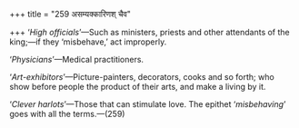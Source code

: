 +++
title = "259 असम्यक्कारिणश् चैव"

+++
‘*High officials*’—Such as ministers, priests and other attendants of
the king;—if they ‘misbehave,’ act improperly.

‘*Physicians*’—Medical practitioners.

‘*Art-exhibitors*’—Picture-painters, decorators, cooks and so forth; who
show before people the product of their arts, and make a living by it.

‘*Clever harlots*’—Those that can stimulate love. The epithet
‘*misbehaving*’ goes with all the terms.—(259)


